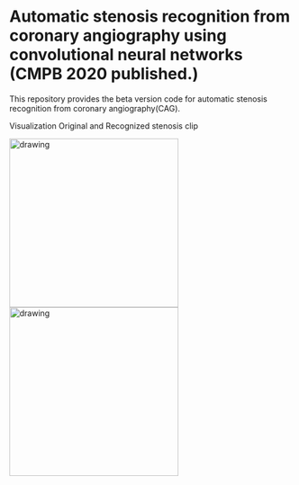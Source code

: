 # Automatic stenosis recognition from coronary angiography using convolutional neural networks (CMPB 2020 published.)

This repository provides the beta version code for automatic stenosis recognition from coronary angiography(CAG).

Visualization
Original and Recognized stenosis clip


<img src="https://user-images.githubusercontent.com/47732974/152632085-58e07c15-0123-45ff-89e5-aeb1af41b170.gif" alt="drawing" width="300"/>
<img src="https://user-images.githubusercontent.com/47732974/152632097-de7c6859-14dd-477e-be6b-4942efe8136c.gif" alt="drawing" width="300"/>

